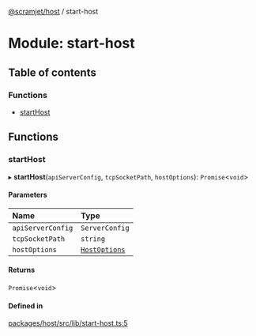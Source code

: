 [@scramjet/host](../README.md) / start-host

# Module: start-host

## Table of contents

### Functions

- [startHost](start_host.md#starthost)

## Functions

### startHost

▸ **startHost**(`apiServerConfig`, `tcpSocketPath`, `hostOptions`): `Promise`<`void`\>

#### Parameters

| Name | Type |
| :------ | :------ |
| `apiServerConfig` | `ServerConfig` |
| `tcpSocketPath` | `string` |
| `hostOptions` | [`HostOptions`](host.md#hostoptions) |

#### Returns

`Promise`<`void`\>

#### Defined in

[packages/host/src/lib/start-host.ts:5](https://github.com/scramjet-cloud-platform/scramjet-csi-dev/blob/d294535a/packages/host/src/lib/start-host.ts#L5)
